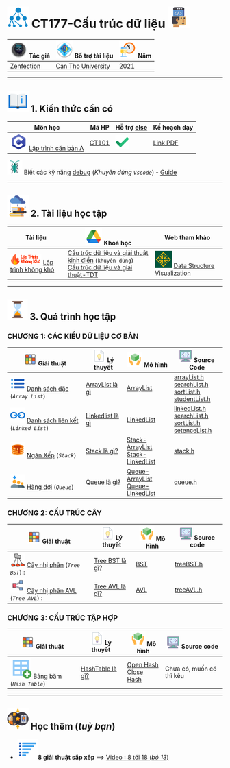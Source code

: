 # ![cautrucdulieupng](https://raw.githubusercontent.com/Zenfection/Image/master/2020/12/15-13-15-54-cautrucdulieu.png) CT177-Cấu trúc dữ liệu ![Code Learning.png](https://raw.githubusercontent.com/Zenfection/Image/master/2021/03/20-16-03-31-Code%20Learning.png)

| <img src="https://raw.githubusercontent.com/Zenfection/Image/master/2021/03/20-14-36-27-logo%20cat.png" title="" alt="logo cat.png" width="40"> Tác giả | <img src="https://raw.githubusercontent.com/Zenfection/Image/master/2021/03/20-14-38-42-logo-ctu.png" title="" alt="logo-ctu.png" width="40"> Bổ trợ tài liệu | <img src="https://raw.githubusercontent.com/Zenfection/Image/master/2021/03/20-13-59-20-icons8-new_year's_eve.png" title="" alt="icons8-new_year's_eve.png" width="40"> Năm |
| ------------------------------------------------------------------------------------------------------------------------------------------------------- | ------------------------------------------------------------------------------------------------------------------------------------------------------------- | --------------------------------------------------------------------------------------------------------------------------------------------------------------------------- |
| [Zenfection](https://facebook.com/Zenfection)                                                                                                           | [Can Tho University](http://www.cit.ctu.edu.vn/)                                                                                                              | 2021                                                                                                                                                                        |

---

## <img src="https://raw.githubusercontent.com/Zenfection/Image/master/2020/12/23-22-00-06-icons8-user_manual.png" title="" alt="sd" width="50"> 1. Kiến thức cần có

| Môn học                                                                                                                                                                                                                                            | Mã HP                                                            | Hỗ trợ [else](https://else.ctu.edu.vn/course/index.php)                                                                     | Kế hoạch dạy                                            |
| -------------------------------------------------------------------------------------------------------------------------------------------------------------------------------------------------------------------------------------------------- | ---------------------------------------------------------------- | --------------------------------------------------------------------------------------------------------------------------- | ------------------------------------------------------- |
| <img title="" src="https://raw.githubusercontent.com/Zenfection/Image/master/2020/12/15-13-40-39-icons8-c_programming.png" alt="" width="40"> [Lập trình căn bản A](https://github.com/Zenfection/CTU/tree/main/HocPhan/CT101-Lap_Trinh_Can_Ban_A) | [CT101](https://elcit.ctu.edu.vn/course/search.php?search=CT101) | ![icons8-checkmark.png](https://raw.githubusercontent.com/Zenfection/Image/master/2021/03/21-10-51-08-icons8-checkmark.png) | [Link PDF](http://www.cit.ctu.edu.vn/decuong/CT101.pdf) |

<img src="https://raw.githubusercontent.com/Zenfection/Image/master/2020/12/17-00-22-00-icons8-bug.png" title="" alt="icons8-bug.png" width="35"> Biết các kỹ năng [debug](https://viblo.asia/p/gioi-thieu-ve-debug-DzVkpoKZenW) (*Khuyên dùng `Vscode`*) - [Guide](https://zenfection.github.io/Source/Vscode)

---

## ![S](https://raw.githubusercontent.com/Zenfection/Image/master/2020/12/15-14-31-38-Cloud%20Library.png) 2. Tài liệu học tập

| Tài liệu                                                                                                                                                                                      | <img src="https://raw.githubusercontent.com/Zenfection/Image/master/2021/03/20-16-12-37-icons8-google_drive.png" title="" alt="icons8-google_drive.png" width="40"> Khoá học                                                                                                   | Web tham khảo                                                                                                                                                                                                                                                                                |
| --------------------------------------------------------------------------------------------------------------------------------------------------------------------------------------------- | ------------------------------------------------------------------------------------------------------------------------------------------------------------------------------------------------------------------------------------------------------------------------------ | -------------------------------------------------------------------------------------------------------------------------------------------------------------------------------------------------------------------------------------------------------------------------------------------- |
| <img src="https://raw.githubusercontent.com/Zenfection/Image/master/2020/12/16-23-00-16-logo-272-90.png" title="" alt="" width="73"> [Lập trình không khó](https://nguyenvanhieu.vn/ctdl-gt/) | [Cấu trúc dữ liệu và giải thuật kinh điển](https://drive.google.com/drive/folders/1YcUgdWSo9GjHm8j1644oPv5nUhj1tNKB?usp=sharing) (`khuyên dùng`)<br>[Cấu trúc dữ liệu và giải thuật-TDT](https://drive.google.com/drive/folders/1WHad8E9veuGBA4qItcOdZm1D5MG1ZiAr?usp=sharing) | <img src="https://raw.githubusercontent.com/Zenfection/Image/master/2020/12/16-23-01-32-University_of_San_Francisco_logo.png" title="" alt="University_of_San_Francisco_logo.png" width="40"> [Data Structure Visualization](https://www.cs.usfca.edu/~galles/visualization/Algorithms.html) |

---

## ![icons8sandtimerpng](https://raw.githubusercontent.com/Zenfection/Image/master/2021/03/20-22-42-23-icons8-sand_timer.png) 3. Quá trình học tập

### **CHƯƠNG 1: CÁC KIỂU DỮ LIỆU CƠ BẢN**

| ![icons8_rubik's_cube_30px.png](https://raw.githubusercontent.com/Zenfection/Image/master/2021/05/08-10-30-36-icons8_rubik's_cube_30px.png) Giải thuật                                                                                                                                    | ![icons8_concept_30px.png](https://raw.githubusercontent.com/Zenfection/Image/master/2021/05/08-10-30-52-icons8_concept_30px.png) Lý thuyết | ![icons8_handle_with_care_35px.png](https://raw.githubusercontent.com/Zenfection/Image/master/2021/05/08-10-31-59-icons8_handle_with_care_35px.png) Mô hình          | ![icons8googlecode30pxpng](https://raw.githubusercontent.com/Zenfection/Image/master/2021/05/08-10-24-29-icons8_google_code_30px.png) Source Code                                                                                                                                                                                                                                                                                                                                                                           |
| ----------------------------------------------------------------------------------------------------------------------------------------------------------------------------------------------------------------------------------------------------------------------------------------- | ------------------------------------------------------------------------------------------------------------------------------------------- | -------------------------------------------------------------------------------------------------------------------------------------------------------------------- | --------------------------------------------------------------------------------------------------------------------------------------------------------------------------------------------------------------------------------------------------------------------------------------------------------------------------------------------------------------------------------------------------------------------------------------------------------------------------------------------------------------------------- |
| <img title="" src="https://raw.githubusercontent.com/Zenfection/Image/master/2020/12/16-23-16-31-icons8-list.png" alt="icons8listpng" width="35"> [Danh sách đặc](https://github.com/Zenfection/CTU/tree/main/HocPhan/CT177-Cau_truc_du_lieu/Source/ArrayList) (*`Array List`*)           | [ArrayList là gì](https://nguyenvanhieu.vn/mang-1-chieu-trong-c/)                                                                           | [ArrayList](https://www.youtube.com/watch?v=tuujlJ19IK4)                                                                                                             | [arrayList.h](https://github.com/Zenfection/CTU/blob/main/HocPhan/CT177-Cau_truc_du_lieu/Source/ArrayList/arrayList.h)<br>[searchList.h](https://github.com/Zenfection/CTU/blob/main/HocPhan/CT177-Cau_truc_du_lieu/Source/ArrayList/searchList.h)<br>[sortList.h](https://github.com/Zenfection/CTU/blob/main/HocPhan/CT177-Cau_truc_du_lieu/Source/ArrayList/sortList.h)<br>[studentList.h](https://github.com/Zenfection/CTU/blob/main/HocPhan/CT177-Cau_truc_du_lieu/Source/ArrayList/studentList.h)                    |
| <img src="https://raw.githubusercontent.com/Zenfection/Image/master/2020/12/16-23-16-51-icons8-link.png" title="" alt="icons8linkpng" width="35"> [Danh sách liên kết](https://github.com/Zenfection/CTU/tree/main/HocPhan/CT177-Cau_truc_du_lieu/Source/Linked%20List) (*`Linked List`*) | [Linkedlist là gì](https://nguyenvanhieu.vn/danh-sach-lien-ket-don/)                                                                        | [LinkedList](https://visualgo.net/en/list)                                                                                                                           | [linkedList.h](https://github.com/Zenfection/CTU/blob/main/HocPhan/CT177-Cau_truc_du_lieu/Source/Linked%20List/linkedList.h)<br>[searchList.h](https://github.com/Zenfection/CTU/blob/main/HocPhan/CT177-Cau_truc_du_lieu/Source/Linked%20List/searchList.h)<br>[sortList.h](https://github.com/Zenfection/CTU/blob/main/HocPhan/CT177-Cau_truc_du_lieu/Source/Linked%20List/sortList.h)<br>[setenceList.h](https://github.com/Zenfection/CTU/blob/main/HocPhan/CT177-Cau_truc_du_lieu/Source/Linked%20List/sentenceList.h) |
| <img src="https://raw.githubusercontent.com/Zenfection/Image/master/2020/12/16-23-17-18-icons8-pancake.png" title="" alt="icons8pancakepng" width="35"> [Ngăn Xếp](https://github.com/Zenfection/CTU/tree/main/HocPhan/CT177-Cau_truc_du_lieu/Source/Stack) (*`Stack`*)                   | [Stack là gì?](https://nguyenvanhieu.vn/ngan-xep-stack/)                                                                                    | [Stack-ArrayList](https://www.cs.usfca.edu/~galles/visualization/StackArray.html)<br>[Stack-LinkedList](https://www.cs.usfca.edu/~galles/visualization/StackLL.html) | [stack.h](https://github.com/Zenfection/CTU/blob/main/HocPhan/CT177-Cau_truc_du_lieu/Source/Stack/stack.h)                                                                                                                                                                                                                                                                                                                                                                                                                  |
| <img src="https://raw.githubusercontent.com/Zenfection/Image/master/2020/12/16-23-17-32-icons8-joining_queue.png" title="" alt="icons8joiningqueuepng" width="35"> [Hàng đợi](https://github.com/Zenfection/CTU/tree/main/HocPhan/CT177-Cau_truc_du_lieu/Source/Queue) (*`Queue`*)        | [Queue là gì?](https://nguyenvanhieu.vn/hang-doi-queue/)                                                                                    | [Queue-ArrayList](https://www.cs.usfca.edu/~galles/visualization/QueueArray.html)<br>[Queue-LinkedList](https://www.cs.usfca.edu/~galles/visualization/QueueLL.html) | [queue.h](https://github.com/Zenfection/CTU/blob/main/HocPhan/CT177-Cau_truc_du_lieu/Source/Queue/queue.h)                                                                                                                                                                                                                                                                                                                                                                                                                  |

### **CHƯƠNG 2: CẤU TRÚC CÂY**

| ![icons8_rubik's_cube_30px.png](https://raw.githubusercontent.com/Zenfection/Image/master/2021/05/08-10-30-36-icons8_rubik's_cube_30px.png) Giải thuật                                                                                                                                           | ![icons8_concept_30px.png](https://raw.githubusercontent.com/Zenfection/Image/master/2021/05/08-10-30-52-icons8_concept_30px.png) Lý thuyết | ![icons8_handle_with_care_35px.png](https://raw.githubusercontent.com/Zenfection/Image/master/2021/05/08-10-31-59-icons8_handle_with_care_35px.png) Mô hình | ![icons8googlecode30pxpng](https://raw.githubusercontent.com/Zenfection/Image/master/2021/05/08-10-24-29-icons8_google_code_30px.png) Source code |
| ------------------------------------------------------------------------------------------------------------------------------------------------------------------------------------------------------------------------------------------------------------------------------------------------ | ------------------------------------------------------------------------------------------------------------------------------------------- | ----------------------------------------------------------------------------------------------------------------------------------------------------------- | ------------------------------------------------------------------------------------------------------------------------------------------------- |
| <img src="https://raw.githubusercontent.com/Zenfection/Image/master/2020/12/16-23-17-59-icons8-folder_tree.png" title="" alt="icons8foldertreepng" width="35"> [Cây nhị phân](https://github.com/Zenfection/CTU/tree/main/HocPhan/CT177-Cau_truc_du_lieu/Source/Tree) (*`Tree BST`*) :           | [Tree BST là gì?](https://nguyenvanhieu.vn/cay-nhi-phan-binary-tree/)                                                                       | [BST](https://www.cs.usfca.edu/~galles/visualization/BST.html)                                                                                              | [treeBST.h](https://github.com/Zenfection/CTU/blob/main/HocPhan/CT177-Cau_truc_du_lieu/Source/Tree/treeBST.h)                                     |
| <img src="https://raw.githubusercontent.com/Zenfection/Image/master/2020/12/16-23-18-13-icons8-tree_structure.png" title="" alt="icons8treestructurepng" width="35"> [Cây nhị phân AVL](https://github.com/Zenfection/CTU/tree/main/HocPhan/CT177-Cau_truc_du_lieu/Source/Tree) (*`Tree AVL`*) : | [Tree AVL là gì?](https://vietjack.com/cau-truc-du-lieu-va-giai-thuat/giai-thuat-cay-avl.jsp)                                               | [AVL](https://www.cs.usfca.edu/~galles/visualization/AVLtree.html)                                                                                          | [treeAVL.h](https://github.com/Zenfection/CTU/blob/main/HocPhan/CT177-Cau_truc_du_lieu/Source/Tree/treeAVL.h)                                     |

### **CHƯƠNG 3: CẤU TRÚC TẬP HỢP**

| ![icons8rubik'scube30pxpng](https://raw.githubusercontent.com/Zenfection/Image/master/2021/05/08-10-30-36-icons8_rubik's_cube_30px.png) Giải thuật                                         | ![icons8concept30pxpng](https://raw.githubusercontent.com/Zenfection/Image/master/2021/05/08-10-30-52-icons8_concept_30px.png) Lý thuyết | ![icons8handlewithcare35pxpng](https://raw.githubusercontent.com/Zenfection/Image/master/2021/05/08-10-31-59-icons8_handle_with_care_35px.png) Mô hình    | ![icons8googlecode30pxpng](https://raw.githubusercontent.com/Zenfection/Image/master/2021/05/08-10-24-29-icons8_google_code_30px.png) Source code |
| ------------------------------------------------------------------------------------------------------------------------------------------------------------------------------------------ | ---------------------------------------------------------------------------------------------------------------------------------------- | --------------------------------------------------------------------------------------------------------------------------------------------------------- | ------------------------------------------------------------------------------------------------------------------------------------------------- |
| <img src="https://raw.githubusercontent.com/Zenfection/Image/master/2020/12/16-23-19-57-icons8-insert_table.png" title="" alt="icons8inserttablepng" width="50"> Bảng băm (*`Hash Table`*) | [HashTable là gì?](https://nguyenvanhieu.vn/bang-bam-hash-tables/)                                                                       | [Open Hash](https://www.cs.usfca.edu/~galles/visualization/OpenHash.html)<br>[Close Hash](https://www.cs.usfca.edu/~galles/visualization/ClosedHash.html) | Chưa có, muốn có thì kêu                                                                                                                          |

---

## ![Blended Learning.png](https://raw.githubusercontent.com/Zenfection/Image/master/2020/12/17-00-24-28-Blended%20Learning.png) Học thêm (*tuỳ bạn*)

- ![icons8-sorting.png](https://raw.githubusercontent.com/Zenfection/Image/master/2020/12/17-00-27-47-icons8-sorting.png)**8 giải thuật sắp xếp** ==> [Video : 8 tới 18 (*bỏ 13*)](https://drive.google.com/drive/folders/1YcUgdWSo9GjHm8j1644oPv5nUhj1tNKB?usp=sharing)

